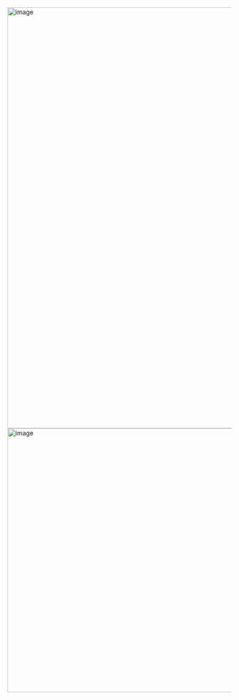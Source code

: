 <img width="944" alt="image" src="https://user-images.githubusercontent.com/12135464/197738202-5886d9c1-74bc-468e-91c1-e47fca31b46f.png">

<img width="592" alt="image" src="https://user-images.githubusercontent.com/12135464/197738169-f877a8d3-08ae-4293-b3ba-fa9621246050.png">

